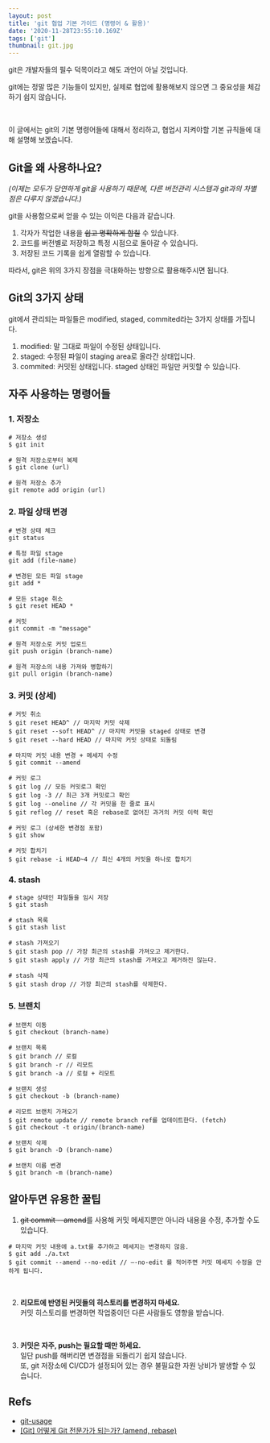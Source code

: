 ```yaml
---
layout: post
title: 'git 협업 기본 가이드 (명령어 & 활용)'
date: '2020-11-28T23:55:10.169Z'
tags: ['git']
thumbnail: git.jpg
---
```


git은 개발자들의 필수 덕목이라고 해도 과언이 아닐 것입니다.

git에는 정말 많은 기능들이 있지만, 실제로 협업에 활용해보지 않으면 그 중요성을 체감하기 쉽지 않습니다.

<br>

이 글에서는 git의 기본 명령어들에 대해서 정리하고, 협업시 지켜야할 기본 규칙들에 대해 설명해 보겠습니다.

## Git을 왜 사용하나요?

<i>(이제는 모두가 당연하게 git을 사용하기 때문에, 다른 버전관리 시스템과 git과의 차별점은 다루지 않겠습니다.)</i>

git을 사용함으로써 얻을 수 있는 이익은 다음과 같습니다.

1. 각자가 작업한 내용을 ~~쉽고 명확하게 합칠~~ 수 있습니다.
2. 코드를 버전별로 저장하고 특정 시점으로 돌아갈 수 있습니다.
3. 저장된 코드 기록을 쉽게 열람할 수 있습니다.

따라서, git은 위의 3가지 장점을 극대화하는 방향으로 활용해주시면 됩니다.

## Git의 3가지 상태

git에서 관리되는 파일들은 modified, staged, commited라는 3가지 상태를 가집니다.

1. modified: 말 그대로 파일이 수정된 상태입니다.
2. staged: 수정된 파일이 staging area로 올라간 상태입니다.
3. commited: 커밋된 상태입니다. staged 상태인 파일만 커밋할 수 있습니다.

## 자주 사용하는 명령어들

### 1. 저장소

```shell
# 저장소 생성
$ git init

# 원격 저장소로부터 복제
$ git clone (url)

# 원격 저장소 추가
git remote add origin (url)
```

### 2. 파일 상태 변경

```shell
# 변경 상태 체크
git status

# 특정 파일 stage
git add (file-name)

# 변경된 모든 파일 stage
git add *

# 모든 stage 취소
$ git reset HEAD *

# 커밋
git commit -m "message"

# 원격 저장소로 커밋 업로드
git push origin (branch-name)

# 원격 저장소의 내용 가져와 병합하기
git pull origin (branch-name)
```

### 3. 커밋 (상세)

```shell
# 커밋 취소
$ git reset HEAD^ // 마지막 커밋 삭제
$ git reset --soft HEAD^ // 마지막 커밋을 staged 상태로 변경
$ git reset --hard HEAD // 마지막 커밋 상태로 되돌림

# 마지막 커밋 내용 변경 + 메세지 수정
$ git commit --amend

# 커밋 로그
$ git log // 모든 커밋로그 확인
$ git log -3 // 최근 3개 커밋로그 확인
$ git log --oneline // 각 커밋을 한 줄로 표시
$ git reflog // reset 혹은 rebase로 없어진 과거의 커밋 이력 확인

# 커밋 로그 (상세한 변경점 포함)
$ git show

# 커밋 합치기
$ git rebase -i HEAD~4 // 최신 4개의 커밋을 하나로 합치기
```

### 4. stash

```shell
# stage 상태인 파일들을 임시 저장
$ git stash

# stash 목록
$ git stash list

# stash 가져오기
$ git stash pop // 가장 최근의 stash를 가져오고 제거한다.
$ git stash apply // 가장 최근의 stash를 가져오고 제거하진 않는다.

# stash 삭제
$ git stash drop // 가장 최근의 stash를 삭제한다.
```

### 5. 브랜치

```shell
# 브랜치 이동
$ git checkout (branch-name)

# 브랜치 목록
$ git branch // 로컬
$ git branch -r // 리모트
$ git branch -a // 로컬 + 리모트

# 브랜치 생성
$ git checkout -b (branch-name)

# 리모트 브랜치 가져오기
$ git remote update // remote branch ref를 업데이트한다. (fetch)
$ git checkout -t origin/(branch-name)

# 브랜치 삭제
$ git branch -D (branch-name)

# 브랜치 이름 변경
$ git branch -m (branch-name)
```

## 알아두면 유용한 꿀팁

1. ~~git commit --amend~~를 사용해 커밋 메세지뿐만 아니라 내용을 수정, 추가할 수도 있습니다.

```shell
# 마지막 커밋 내용에 a.txt를 추가하고 메세지는 변경하지 않음.
$ git add ./a.txt
$ git commit --amend --no-edit // —-no-edit 를 적어주면 커밋 메세지 수정을 안하게 됩니다.
```

<br>

2. **리모트에 반영된 커밋들의 히스토리를 변경하지 마세요.**<br>
   커밋 히스토리를 변경하면 작업중이던 다른 사람들도 영향을 받습니다.

<br>

3. **커밋은 자주, push는 필요할 때만 하세요.**<br>
   일단 push를 해버리면 변경점을 되돌리기 쉽지 않습니다.<br>
   또, git 저장소에 CI/CD가 설정되어 있는 경우 불필요한 자원 낭비가 발생할 수 있습니다.

## Refs

- [git-usage](https://github.com/jeonghwan-kim/git-usage)
- [[Git] 어떻게 Git 전문가가 되는가? (amend, rebase)](https://dongmin-jang.medium.com/git-%EC%96%B4%EB%96%BB%EA%B2%8C-git-%EC%A0%84%EB%AC%B8%EA%B0%80%EA%B0%80-%EB%90%98%EB%8A%94%EA%B0%80-amend-rebase-3d3d31acbe5a)
